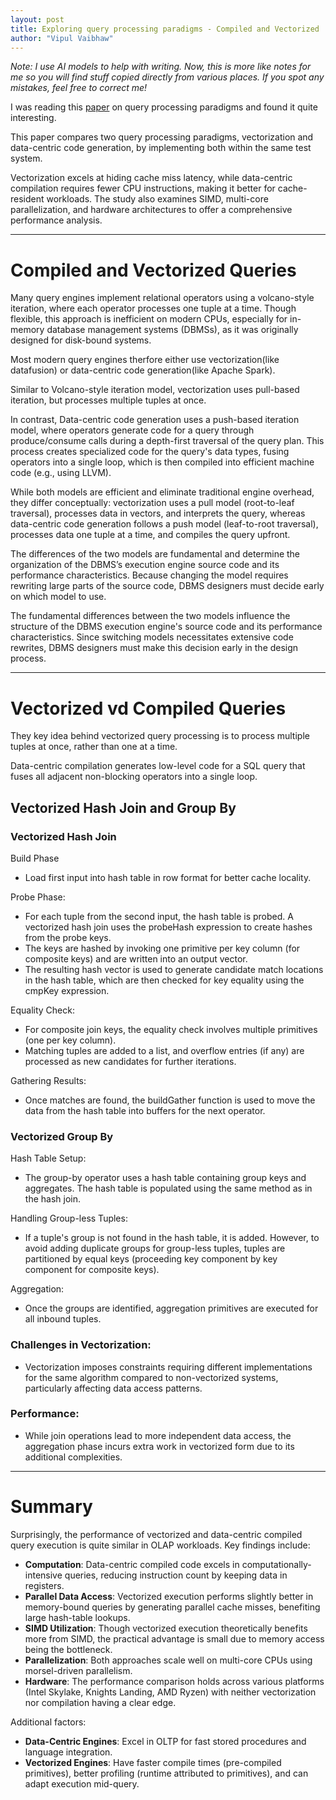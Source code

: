 ```yaml
---
layout: post
title: Exploring query processing paradigms - Compiled and Vectorized
author: "Vipul Vaibhaw"
---
```


*Note: I use AI models to help with writing. Now, this is more like notes for me so you will find stuff copied directly from various places. If you spot any mistakes, feel free to correct me!*

I was reading this [paper](https://www.vldb.org/pvldb/vol11/p2209-kersten.pdf) on query processing paradigms and found it quite interesting.

This paper compares two query processing paradigms, vectorization and data-centric code generation, by implementing both within the same test system.

Vectorization excels at hiding cache miss latency, while data-centric compilation requires fewer CPU instructions, making it better for cache-resident workloads. The study also examines SIMD, multi-core parallelization, and hardware architectures to offer a comprehensive performance analysis.

---

# Compiled and Vectorized Queries

Many query engines implement relational operators using a volcano-style iteration, where each operator processes one tuple at a time. Though flexible, this approach is inefficient on modern CPUs, especially for in-memory database management systems (DBMSs), as it was originally designed for disk-bound systems.

Most modern query engines therfore either use vectorization(like datafusion) or data-centric code generation(like Apache Spark).

Similar to Volcano-style iteration model, vectorization uses pull-based iteration, but processes multiple tuples at once.

In contrast, Data-centric code generation uses a push-based iteration model, where operators generate code for a query through produce/consume calls during a depth-first traversal of the query plan. This process creates specialized code for the query's data types, fusing operators into a single loop, which is then compiled into efficient machine code (e.g., using LLVM).

While both models are efficient and eliminate traditional engine overhead, they differ conceptually: vectorization uses a pull model (root-to-leaf traversal), processes data in vectors, and interprets the query, whereas data-centric code generation follows a push model (leaf-to-root traversal), processes data one tuple at a time, and compiles the query upfront.

The differences of the two models are fundamental and determine the organization of the DBMS’s execution engine source code
and its performance characteristics. Because changing the model requires rewriting large parts of the source code, DBMS designers must decide early on which model to use.

The fundamental differences between the two models influence the structure of the DBMS execution engine's source code and its performance characteristics. Since switching models necessitates extensive code rewrites, DBMS designers must make this decision early in the design process.

---

# Vectorized vd Compiled Queries

They key idea behind vectorized query processing is to process multiple tuples at once, rather than one at a time.

Data-centric compilation generates low-level code for a SQL query that fuses all adjacent non-blocking operators into a single loop.

## Vectorized Hash Join and Group By

### Vectorized Hash Join

Build Phase
- Load first input into hash table in row format for better cache locality.


Probe Phase:
- For each tuple from the second input, the hash table is probed. A vectorized hash join uses the probeHash expression to create hashes from the probe keys.
- The keys are hashed by invoking one primitive per key column (for composite keys) and are written into an output vector.
- The resulting hash vector is used to generate candidate match locations in the hash table, which are then checked for key equality using the cmpKey expression.


Equality Check:
- For composite join keys, the equality check involves multiple primitives (one per key column).
- Matching tuples are added to a list, and overflow entries (if any) are processed as new candidates for further iterations.

Gathering Results:
- Once matches are found, the buildGather function is used to move the data from the hash table into buffers for the next operator.

### Vectorized Group By

Hash Table Setup:
- The group-by operator uses a hash table containing group keys and aggregates. The hash table is populated using the same method as in the hash join.

Handling Group-less Tuples:
- If a tuple's group is not found in the hash table, it is added. However, to avoid adding duplicate groups for group-less tuples, tuples are partitioned by equal keys (proceeding key component by key component for composite keys).

Aggregation:
- Once the groups are identified, aggregation primitives are executed for all inbound tuples.

### Challenges in Vectorization:
- Vectorization imposes constraints requiring different implementations for the same algorithm compared to non-vectorized systems, particularly affecting data access patterns.

### Performance:
- While join operations lead to more independent data access, the aggregation phase incurs extra work in vectorized form due to its additional complexities.

---

# Summary

Surprisingly, the performance of vectorized and data-centric compiled query execution is quite similar in OLAP workloads. Key findings include:

- **Computation**: Data-centric compiled code excels in computationally-intensive queries, reducing instruction count by keeping data in registers.
- **Parallel Data Access**: Vectorized execution performs slightly better in memory-bound queries by generating parallel cache misses, benefiting large hash-table lookups.
- **SIMD Utilization**: Though vectorized execution theoretically benefits more from SIMD, the practical advantage is small due to memory access being the bottleneck.
- **Parallelization**: Both approaches scale well on multi-core CPUs using morsel-driven parallelism.
- **Hardware**: The performance comparison holds across various platforms (Intel Skylake, Knights Landing, AMD Ryzen) with neither vectorization nor compilation having a clear edge.

Additional factors:
- **Data-Centric Engines**: Excel in OLTP for fast stored procedures and language integration.
- **Vectorized Engines**: Have faster compile times (pre-compiled primitives), better profiling (runtime attributed to primitives), and can adapt execution mid-query.